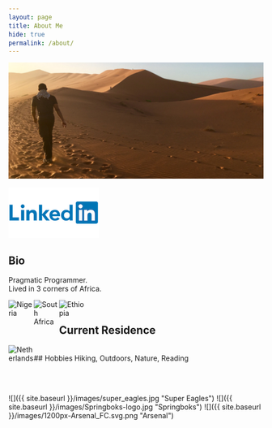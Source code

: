 ```yaml
---
layout: page
title: About Me
hide: true
permalink: /about/
---
```

![Namibia, one of my more memorable holidays.](/images/IMG_E7861-min.JPG)

[![LinkedIn](/images/Linkedin-Logo.png)](https://www.linkedin.com/in/umoh-bassey-duke-2951b71b/)

## Bio
Pragmatic Programmer.
<br/>
Lived in 3 corners of Africa.
<p float="left">
    <img align="left" alt="Nigeria" src="{{ site.baseurl }}/images/iconfinder_Flag_of_Nigeria_96249.png" width="50" />
    <img align="left" alt="South Africa" src="{{ site.baseurl }}/images/iconfinder_Flag_of_South_Africa_96272.png" width="50" />
    <img align="left" alt="Ethiopia" src="{{ site.baseurl }}/images/iconfinder_Flag_of_Ethiopia_96255.png" width="50" />
</p>
<br/>

## Current Residence
<p float="left">
    <img align="left" alt="Netherlands" src="{{ site.baseurl }}/images/iconfinder_Flag_of_Netherlands_96202.png" width="50" />
</p>
<br/>
## Hobbies
Hiking, Outdoors, Nature, Reading

<br/><br/>

![]({{ site.baseurl }}/images/super_eagles.jpg "Super Eagles")
![]({{ site.baseurl }}/images/Springboks-logo.jpg "Springboks")
![]({{ site.baseurl }}/images/1200px-Arsenal_FC.svg.png "Arsenal")